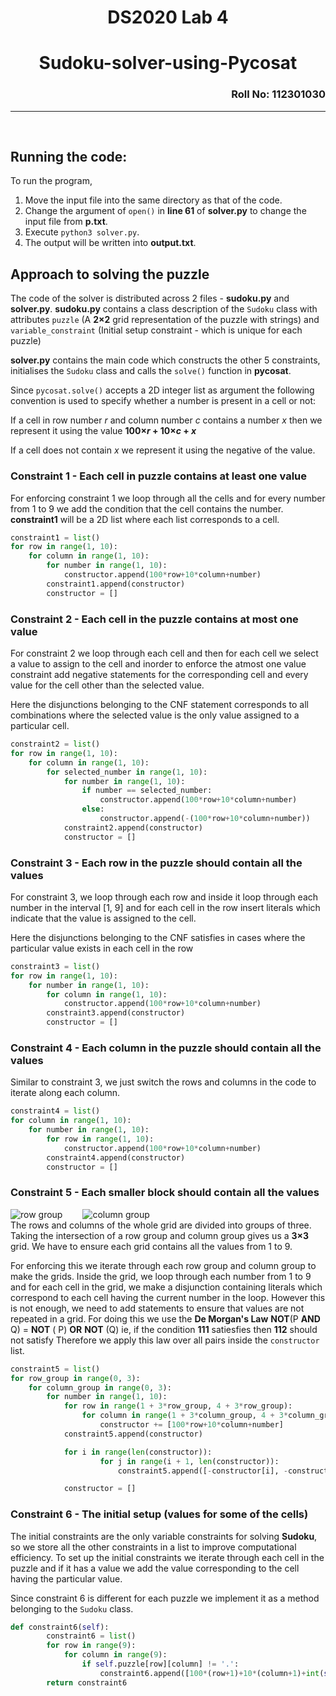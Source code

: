 <!-- title: README -->
<div align = 'center'>

# DS2020 Lab 4 
# Sudoku-solver-using-Pycosat

</div>
<div align = 'right'>

### Roll No: 112301030  
<hr>
<br>

</div>

## Running the code:
To run the program,  
1. Move the input file into the same directory as that of the code.
2. Change the argument of `open()` in **line 61** of **solver.py** to change the input file from **p.txt**.
3. Execute `python3 solver.py`.
4.  The output will be written into **output.txt**.

## Approach to solving the puzzle 
The code of the solver is distributed across 2 files - **sudoku.py** and **solver.py**. **sudoku.py** contains a class description of the `Sudoku` class with attributes `puzzle` (A **2×2** grid representation of the puzzle with strings) and `variable_constraint` (Initial setup constraint - which is unique for each puzzle)

**solver.py** contains the main code which constructs the other 5 constraints, initialises the `Sudoku` class and calls the `solve()` function in **pycosat**.

Since `pycosat.solve()` accepts a 2D integer list as argument the following convention is used to specify whether a number is present in a cell or not:

If a cell in row number *r* and column number *c* contains a number *x* then we represent it using the value **100×*r* + 10×*c* + *x*** 

If a cell does not contain *x* we represent it using the negative of the value.

### Constraint 1 - Each cell in puzzle contains at least one value
For enforcing constraint 1 we loop through all the cells and for every number from 1 to 9 we add the condition that the cell contains the number.
**constraint1** will be a 2D list where each list corresponds to a cell.

```py
constraint1 = list()
for row in range(1, 10):
    for column in range(1, 10):
        for number in range(1, 10):
            constructor.append(100*row+10*column+number)
        constraint1.append(constructor)
        constructor = []
```

### Constraint 2 - Each cell in the puzzle contains at most one value
For constraint 2 we loop through each cell and then for each cell we select a value to assign to the cell and inorder to enforce the atmost one value constraint add negative statements for the corresponding cell and every value for the cell other than the selected value.

Here the disjunctions belonging to the CNF statement corresponds to all combinations where the selected value is the only value assigned to a particular cell.

```py
constraint2 = list()
for row in range(1, 10):
    for column in range(1, 10):
        for selected_number in range(1, 10):
            for number in range(1, 10):
                if number == selected_number:
                    constructor.append(100*row+10*column+number)
                else:
                    constructor.append(-(100*row+10*column+number))
            constraint2.append(constructor)
            constructor = []
```
### Constraint 3 - Each row in the puzzle should contain all the values
For constraint 3, we loop through each row and inside it loop through each number in the interval [1, 9] and for each cell in the row insert literals which indicate that the value is assigned to the cell.

Here the disjunctions belonging to the CNF satisfies in cases where the particular value exists in each cell in the row
```py
constraint3 = list()
for row in range(1, 10):
    for number in range(1, 10):
        for column in range(1, 10):
            constructor.append(100*row+10*column+number)
        constraint3.append(constructor)
        constructor = []
```
### Constraint 4 - Each column in the puzzle should contain all the values
Similar to constraint 3, we just switch the rows and columns in the code to iterate along each column.
```py
constraint4 = list()
for column in range(1, 10):
    for number in range(1, 10):
        for row in range(1, 10):
            constructor.append(100*row+10*column+number)
        constraint4.append(constructor)
        constructor = []
```
### Constraint 5 - Each smaller block should contain all the values
![row group](./row_group.png) &ensp;&ensp;&ensp;&ensp;![column group](./col_group.png)  
The rows and columns of the whole grid are divided into groups of three. Taking the intersection of a row group and column group gives us a **3×3** grid. We have to ensure each grid contains all the values from 1 to 9.

For enforcing this we iterate through each row group and column group to make the grids. Inside the grid, we loop through each number from 1 to 9 and for each cell in the grid, we make a disjunction containing literals which correspond to each cell having the current number in the loop.
However this is not enough, we need to add statements to ensure that values are not repeated in a grid. For doing this we use the
**De Morgan's Law**
**NOT**(P **AND** Q) = **NOT** ( P) **OR** **NOT** (Q)
ie, if the condition **111** satiesfies then **112** should not satisfy
Therefore we apply this law over all pairs inside the `constructor` list.
```py
constraint5 = list()
for row_group in range(0, 3):
    for column_group in range(0, 3):
        for number in range(1, 10):
            for row in range(1 + 3*row_group, 4 + 3*row_group):
                for column in range(1 + 3*column_group, 4 + 3*column_group):
                    constructor += [100*row+10*column+number]
            constraint5.append(constructor)

            for i in range(len(constructor)):
                    for j in range(i + 1, len(constructor)):
                        constraint5.append([-constructor[i], -constructor[j]])

            constructor = []
```
### Constraint 6 - The initial setup (values for some of the cells)
The initial constraints are the only variable constraints for solving **Sudoku**, so we store all the other constraints in a list to improve computational efficiency.
To set up the initial constraints we iterate through each cell in the puzzle and if it has a value we add the value corresponding to the cell having the particular value.

Since constraint 6 is different for each puzzle we implement it as a method belonging to the `Sudoku` class.
```py
def constraint6(self):
        constraint6 = list()
        for row in range(9):
            for column in range(9):
                if self.puzzle[row][column] != '.':
                    constraint6.append([100*(row+1)+10*(column+1)+int(self.puzzle[row][column])])
        return constraint6
```
